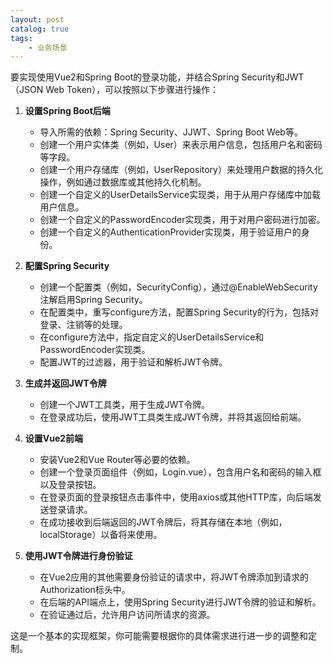 ```yaml
---
layout: post   	
catalog: true 	
tags:
    - 业务场景
---
```




要实现使用Vue2和Spring Boot的登录功能，并结合Spring Security和JWT（JSON Web Token），可以按照以下步骤进行操作：

1. **设置Spring Boot后端**
   - 导入所需的依赖：Spring Security、JJWT、Spring Boot Web等。
   - 创建一个用户实体类（例如，User）来表示用户信息，包括用户名和密码等字段。
   - 创建一个用户存储库（例如，UserRepository）来处理用户数据的持久化操作，例如通过数据库或其他持久化机制。
   - 创建一个自定义的UserDetailsService实现类，用于从用户存储库中加载用户信息。
   - 创建一个自定义的PasswordEncoder实现类，用于对用户密码进行加密。
   - 创建一个自定义的AuthenticationProvider实现类，用于验证用户的身份。

2. **配置Spring Security**
   - 创建一个配置类（例如，SecurityConfig），通过@EnableWebSecurity注解启用Spring Security。
   - 在配置类中，重写configure方法，配置Spring Security的行为，包括对登录、注销等的处理。
   - 在configure方法中，指定自定义的UserDetailsService和PasswordEncoder实现类。
   - 配置JWT的过滤器，用于验证和解析JWT令牌。

3. **生成并返回JWT令牌**
   - 创建一个JWT工具类，用于生成JWT令牌。
   - 在登录成功后，使用JWT工具类生成JWT令牌，并将其返回给前端。

4. **设置Vue2前端**
   - 安装Vue2和Vue Router等必要的依赖。
   - 创建一个登录页面组件（例如，Login.vue），包含用户名和密码的输入框以及登录按钮。
   - 在登录页面的登录按钮点击事件中，使用axios或其他HTTP库，向后端发送登录请求。
   - 在成功接收到后端返回的JWT令牌后，将其存储在本地（例如，localStorage）以备将来使用。

5. **使用JWT令牌进行身份验证**
   - 在Vue2应用的其他需要身份验证的请求中，将JWT令牌添加到请求的Authorization标头中。
   - 在后端的API端点上，使用Spring Security进行JWT令牌的验证和解析。
   - 在验证通过后，允许用户访问所请求的资源。

这是一个基本的实现框架，你可能需要根据你的具体需求进行进一步的调整和定制。